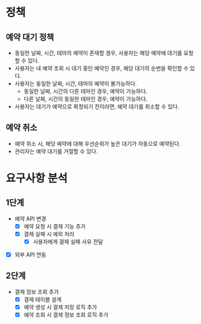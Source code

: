 # 정책

## 예약 대기 정책

- 동일한 날짜, 시간, 테마의 예약이 존재할 경우, 사용자는 해당 예약에 대기를 요청할 수 있다.
- 사용자는 내 예약 조회 시 대기 중인 예약인 경우, 해당 대기의 순번을 확인할 수 있다.
- 사용자는 동일한 날짜, 시간, 테마의 예약이 불가능하다.
  - 동일한 날짜, 시간의 다른 테마인 경우, 예약이 가능하다.
  - 다른 날짜, 시간의 동일한 테마인 경우, 예약이 가능하다.
- 사용자는 대기가 예약으로 확정되기 전이라면, 예약 대기를 취소할 수 있다.

## 예약 취소
- 예약 취소 시, 해당 예약에 대해 우선순위가 높은 대기가 자동으로 예약된다.
- 관리자는 예약 대기를 거절할 수 있다.

# 요구사항 분석
## 1단계
- 예약 API 변경
  - [x] 예약 요청 시 결제 기능 추가
  - [x] 결제 실패 시 예외 처리
    - [x] 사용자에게 결재 실패 사유 전달
- [x] 외부 API 연동

## 2단계
- 결제 정보 조회 추가
  - [x] 결제 테이블 설계
  - [x] 예약 생성 시 결제 저장 로직 추가
  - [x] 예약 조회 시 결제 정보 조회 로직 추가
